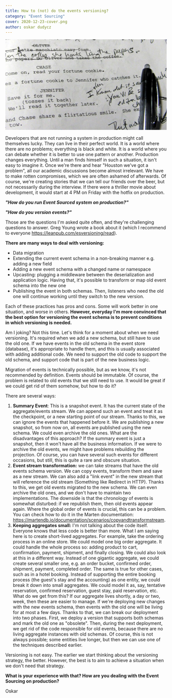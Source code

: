 ```yaml
---
title: How to (not) do the events versioning?
category: "Event Sourcing"
cover: 2020-12-23-cover.png
author: oskar dudycz
---
```


![cover](2020-12-23-cover.png)

Developers that are not running a system in production might call themselves lucky. They can live in their perfect world. It is a world where there are no problems; everything is black and white. It is a world where you can debate whether it is better to use one pattern or another. Production changes everything. Until a man finds himself in such a situation, it isn't easy to imagine it. Once we're there and hear "Houston we've got a problem", all our academic discussions become almost irrelevant. 
We have to make rotten compromises, which we are often ashamed of afterwards. Of course, we're creating stories that we can tell our friends over the beer, but not necessarily during the interview. If there were a thriller movie about development, it would start at 4 PM on Friday with the hotfix on production. 

**_"How do you run Event Sourced system on production?"_**

**_"How do you version events?"_**

Those are the questions I'm asked quite often, and they're challenging questions to answer. Greg Young wrote a book about it (which I recommend to everyone https://leanpub.com/esversioning/read). 

**There are many ways to deal with versioning:**
- Data migration 
- Extending the current event schema in a non-breaking manner e.g. adding a new field 
- Adding a new event schema with a changed name or namespace
- Upcasting: plugging a middleware between the deserialization and application logic. Having that, it's possible to transform or map old event schema into the new one
- Publishing the event in both schemas. Then, listeners who need the old one will continue working until they switch to the new version. 

Each of these practices has pros and cons. Some will work better in one situation, and worse in others. **However, everyday I'm more convinced that the best option for versioning the event schema is to prevent conditions in which versioning is needed.** 

Am I joking? Not this time. Let's think for a moment about when we need versioning. It's required when we add a new schema, but still have to use the old one. If we have events in the old schema in the event store (database), it's appropriate to handle them, and this is usually associated with adding additional code. We need to support the old code to support the old schema, and support code that is part of the new business logic. 

Migration of events is technically possible, but as we know, it's not recommended by definition. Events should be immutable. Of course, the problem is related to old events that we still need to use. It would be great if we could get rid of them somehow, but how to do it? 

There are several ways: 

1. **Summary Event**: This is a snapshot event. It has the current state of the aggregate/events stream. We can append such an event and treat it as the checkpoint, or a new starting point of our stream. Thanks to this, we can ignore the events that happened before it. We are publishing a new snapshot, so from now on, all events are published using the new schema. We could even archive the old ones. What are the disadvantages of this approach? If the summary event is just a snapshot, then it won't have all the business information. If we were to archive the old events, we might have problems rebuilding the projection. Of course, you can have several such events for different occasions, but still, this is quite a rare and obscure situation.
2. **Event stream transformation:** we can take streams that have the old events schema version. We can copy events, transform them and save as a new stream. We can also add a "link event" in the new stream that will reference the old stream (Something like Redirect in HTTP). Thanks to this, we get old events migrated to the new schema. We can even archive the old ones, and we don't have to maintain two implementations. The downside is that the chronology of events is somewhat disturbed: if we republish them, then old events appear again. Where the global order of events is crucial, this can be a problem. You can check how to do it in the Marten documentation: https://martendb.io/documentation/scenarios/copyandtransformstream. 
3. **Keeping aggregates small:** I'm not talking about the code itself. Everyone knows that less code is better than more. What I am saying here is to create short-lived aggregates. For example, take the ordering process in an online store. We could model one big order aggregate. It could handle the whole process so: adding product to cart, confirmation, payment, shipment, and finally closing. We could also look at this in a different way. Instead of one gigantic aggregate, we could create several smaller one,  e.g. an order bucket, confirmed order, shipment, payment, completed order. The same is true for other cases, such as in a hotel booking. Instead of supporting the entire booking process (the guest's stay and the accounting) as one entity, we could break it down into small aggregates. We could model it as, say, tentative reservation, confirmed reservation, guest stay, paid reservation, etc. What do we get from this? If our aggregate lives shortly, a day or two, week, then these are easier to manage. If we're deploying new changes with the new events schema, then events with the old one will be living for at most a few days. Thanks to that, we can break our deployment into two phases. First, we deploy a version that supports both schemas and mark the old one as "obsolete". Then, during the next deployment, we get rid of the code responsible for old events, because there are no living aggregate instances with old schemas. Of course, this is not always possible; some entities live longer, but then we can use one of the techniques described earlier.

Versioning is not easy. The earlier we start thinking about the versioning strategy, the better. However, the best is to aim to achieve a situation when we don't need that strategy.

**What is your experience with that? How are you dealing with the Event Sourcing on production?**

Oskar